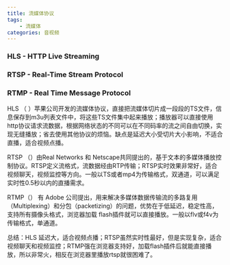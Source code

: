 ```yaml
---
title: 流媒体协议
tags:
    - 流媒体
categories: 音视频
---
```


### HLS - HTTP Live Streaming

### RTSP - Real-Time Stream Protocol

### RTMP - Real Time Message Protocol

HLS （ ）苹果公司开发的流媒体协议，直接把流媒体切片成一段段的TS文件，信息保存到m3u列表文件中，将这些TS文件集中起来播放；播放器可以直接使用http协议请求流数据，根据网络状态的不同可以在不同码率的流之间自由切换，实现无缝播放；省去使用其他协议的烦恼。缺点是延迟大小受切片大小影响，不适合直播，适合视频点播。

RTSP （）由Real Networks 和 Netscape共同提出的，基于文本的多媒体播放控制协议。RTSP定义流格式，流数据经由RTP传输；RTSP实时效果非常好，适合视频聊天，视频监控等方向。一般以TS或者mp4为传输格式，双通道，可以满足实时性0.5秒以内的直播需求。

RTMP（） 有 Adobe 公司提出，用来解决多媒体数据传输流的多路复用（Multiplexing）和分包（packetizing）的问题，优势在于低延迟，稳定性高，支持所有摄像头格式，浏览器加载 flash插件就可以直接播放。一般以flv或f4v为传输格式，单通道。

总结：HLS 延迟大，适合视频点播；RTSP虽然实时性最好，但是实现复杂，适合视频聊天和视频监控；RTMP强在浏览器支持好，加载flash插件后就能直接播放，所以非常火，相反在浏览器里播放rtsp就很困难了。
